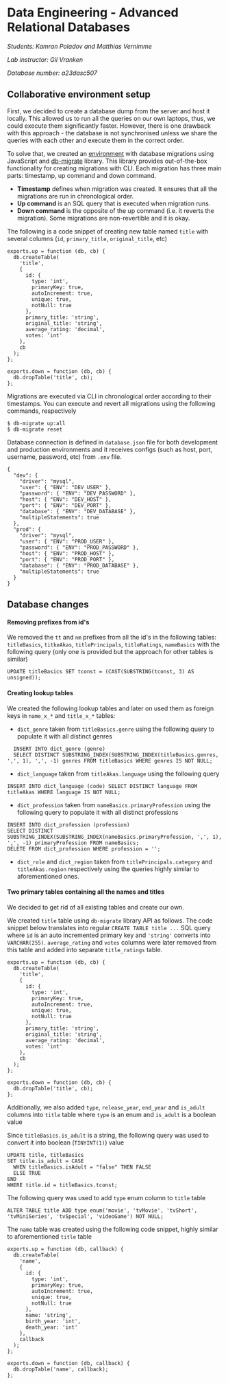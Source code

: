 # Data Engineering - Advanced Relational Databases

*Students: Kamran Poladov and Matthias Vernimme*

*Lab instructor: Gil Vranken*

*Database number: a23dasc507*

## Collaborative environment setup
First, we decided to create a database dump from the server and host it locally. This allowed us to run all the queries on our own laptops, 
thus, we could execute them significantly faster. 
However, there is one drawback with this approach - 
the database is not synchronised unless we share the queries with each other and execute them in the correct order. 

To solve that, we created an [environment](https://github.com/kamranpoladov/data-engineering-lab) with database migrations using JavaScript and [db-migrate](https://www.npmjs.com/package/db-migrate) library. 
This library provides out-of-the-box functionality for creating migrations with CLI. 
Each migration has three main parts: timestamp, up command and down command.
- **Timestamp** defines when migration was created. It ensures that all the migrations are run in chronological order.
- **Up command** is an SQL query that is executed when migration runs.
- **Down command** is the opposite of the up command (i.e. it reverts the migration). Some migrations are non-revertible and it is okay.

The following is a code snippet of creating new table named `title` with several columns (`id`, `primary_title`, `original_title`, etc)
```
exports.up = function (db, cb) {
  db.createTable(
    'title',
    {
      id: {
        type: 'int',
        primaryKey: true,
        autoIncrement: true,
        unique: true,
        notNull: true
      },
      primary_title: 'string',
      original_title: 'string',
      average_rating: 'decimal',
      votes: 'int'
    },
    cb
  );
};

exports.down = function (db, cb) {
  db.dropTable('title', cb);
};
```

Migrations are executed via CLI in chronological order according to their timestamps. You can execute and revert all migrations using the following commands, respectively
```
$ db-migrate up:all
$ db-migrate reset
```

Database connection is defined in `database.json` file for both development and production environments and it receives configs (such as host, port, username, password, etc)  from `.env` file.
```
{
  "dev": {
    "driver": "mysql",
    "user": { "ENV": "DEV_USER" },
    "password": { "ENV": "DEV_PASSWORD" },
    "host": { "ENV": "DEV_HOST" },
    "port": { "ENV": "DEV_PORT" },
    "database": { "ENV": "DEV_DATABASE" },
    "multipleStatements": true
  },
  "prod": {
    "driver": "mysql",
    "user": { "ENV": "PROD_USER" },
    "password": { "ENV": "PROD_PASSWORD" },
    "host": { "ENV": "PROD_HOST" },
    "port": { "ENV": "PROD_PORT" },
    "database": { "ENV": "PROD_DATABASE" },
    "multipleStatements": true
  }
}
```

## Database changes

#### Removing prefixes from id's

We removed the `tt` and `nm` prefixes from all the id's in the following tables: `titleBasics`, `titkeAkas`, `titlePrincipals`, `titleRatings`, `nameBasics` 
with the following query (only one is provided but the approach for other tables is similar)
```
UPDATE titleBasics SET tconst = (CAST(SUBSTRING(tconst, 3) AS unsigned));
```

#### Creating lookup tables

We created the following lookup tables and later on used them as foreign keys in `name_x_*` and `title_x_*` tables:

- `dict_genre` taken from `titleBasics.genre` using the following query to populate it with all distinct genres
```
  INSERT INTO dict_genre (genre) 
  SELECT DISTINCT SUBSTRING_INDEX(SUBSTRING_INDEX(titleBasics.genres, ',', 1), ',', -1) genres FROM titleBasics WHERE genres IS NOT NULL;
```
- `dict_language` taken from `titleAkas.language` using the following query
```
INSERT INTO dict_language (code) SELECT DISTINCT language FROM titleAkas WHERE language IS NOT NULL;
```

- `dict_profession` taken from `nameBasics.primaryProfession` using the following query to populate it with all distinct professions
```
INSERT INTO dict_profession (profession) 
SELECT DISTINCT SUBSTRING_INDEX(SUBSTRING_INDEX(nameBasics.primaryProfession, ',', 1), ',', -1) primaryProfession FROM nameBasics;
DELETE FROM dict_profession WHERE profession = '';
```

- `dict_role` and `dict_region` taken from `titlePrincipals.category` and `titleAkas.region` respectively using the queries highly similar to aforementioned ones.

#### Two primary tables containing all the names and titles

We decided to get rid of all existing tables and create our own. 

We created `title` table using `db-migrate` library API as follows. The code snippet below translates into regular `CREATE TABLE title ...` SQL query 
where `id` is an auto incremented primary key and `'string'` converts into `VARCHAR(255)`. `average_rating` and `votes` columns were later removed from
this table and added into separate `title_ratings` table.

```
exports.up = function (db, cb) {
  db.createTable(
    'title',
    {
      id: {
        type: 'int',
        primaryKey: true,
        autoIncrement: true,
        unique: true,
        notNull: true
      },
      primary_title: 'string',
      original_title: 'string',
      average_rating: 'decimal',
      votes: 'int'
    },
    cb
  );
};

exports.down = function (db, cb) {
  db.dropTable('title', cb);
};
```

Additionally, we also added `type`, `release_year`, `end_year` and `is_adult` columns into `title` table where `type` is an enum and `is_adult` is a boolean value

Since `titleBasics.is_adult` is a string, the following query was used to convert it into boolean (`TINYINT(1)`) value
```
UPDATE title, titleBasics
SET title.is_adult = CASE
  WHEN titleBasics.isAdult = "false" THEN FALSE
  ELSE TRUE
END 
WHERE title.id = titleBasics.tconst;
```

The following query was used to add `type` enum column to `title` table
```
ALTER TABLE title ADD type enum('movie', 'tvMovie', 'tvShort', 'tvMiniSeries', 'tvSpecial', 'videoGame') NOT NULL;
```


The `name` table was created using the following code snippet, highly similar to aforementioned `title` table 

```
exports.up = function (db, callback) {
  db.createTable(
    'name',
    {
      id: {
        type: 'int',
        primaryKey: true,
        autoIncrement: true,
        unique: true,
        notNull: true
      },
      name: 'string',
      birth_year: 'int',
      death_year: 'int'
    },
    callback
  );
};

exports.down = function (db, callback) {
  db.dropTable('name', callback);
};
```




